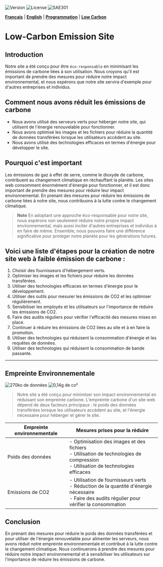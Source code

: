 ![Version](https://img.shields.io/badge/version-1.0.1-green.svg) 
![License](https://img.shields.io/badge/license-MIT-green.svg) 
![SAE301](https://img.shields.io/github/repo-size/M-U-C-K-A/SAE301)

[**Francais**](https://github.com/M-U-C-K-A/SAE301/blob/main/README.md) |
[**English**](https://github.com/M-U-C-K-A/SAE301/blob/main/README.en.md) |
[**Programmation**](https://github.com/M-U-C-K-A/SAE301/blob/main/DEV.md) |
[**Low Carbon**](https://github.com/M-U-C-K-A/SAE301/blob/main/Carbon.md)

# Low-Carbon Emission Site
## Introduction
Notre site a été conçu pour être `éco-responsable` en minimisant les émissions de carbone liées à son utilisation. Nous croyons qu'il est important de prendre des mesures pour réduire notre impact environnemental, et nous espérons que notre site servira d'exemple pour d'autres entreprises et individus.

## Comment nous avons réduit les émissions de carbone
- Nous avons utilisé des serveurs verts pour héberger notre site, qui utilisent de l'énergie renouvelable pour fonctionner.
- Nous avons optimisé les images et les fichiers pour réduire la quantité de données transférées lorsque les utilisateurs accèdent au site.
- Nous avons utilisé des technologies efficaces en termes d'énergie pour développer le site.

## Pourquoi c'est important
Les émissions de gaz à effet de serre, comme le dioxyde de carbone, contribuent au changement climatique en réchauffant la planète. Les sites web consomment énormément d'énergie pour fonctionner, et il est donc important de prendre des mesures pour réduire leur impact environnemental. En prenant des mesures pour réduire les émissions de carbone liées à notre site, nous contribuons à la lutte contre le changement climatique.

> **Note** En adoptant une approche éco-responsable pour notre site, nous espérons non seulement réduire notre propre impact environnemental, mais aussi inciter d'autres entreprises et individus à en faire de même. Ensemble, nous pouvons faire une différence significative pour protéger notre planète pour les générations futures.

## Voici une liste d'étapes pour la création de notre site web à faible émission de carbone :

1. Choisir des fournisseurs d'hébergement verts.
2. Optimiser les images et les fichiers pour réduire les données transférées.
3. Utiliser des technologies efficaces en termes d'énergie pour le développement.
4. Utiliser des outils pour mesurer les émissions de CO2 et les optimiser régulièrement.
5. Sensibiliser les employés et les utilisateurs sur l'importance de réduire les émissions de CO2.
6. Faire des audits réguliers pour vérifier l'efficacité des mesures mises en place.
7. Continuer à réduire les émissions de CO2 liées au site et à en faire la promotion.
8. Utiliser des technologies qui réduisent la consommation d'énergie et les requêtes de données.
9. Utiliser des technologies qui réduisent la consommation de bande passante.
------
## Empreinte Environnementale
![270ko de données](https://img.shields.io/badge/poid-270Ko-brightgreen?style=flat-square) 
![0,14g de co²](https://img.shields.io/badge/CO²-0%2C15g-brightgreen?style=flat-square)

> Notre site a été conçu pour minimiser son impact environnemental en réduisant son empreinte carbone. L'empreinte carbone d'un site web dépend de deux facteurs principaux : le poids des données transférées lorsque les utilisateurs accèdent au site, et l'énergie nécessaire pour héberger et gérer le site.

| Empreinte environnementale | Mesures prises pour la réduire |
|---|---|
| Poids des données | - Optimisation des images et des fichiers<br>- Utilisation de technologies de compression<br>- Utilisation de technologies efficaces |
| Emissions de CO2 | - Utilisation de fournisseurs verts<br>- Réduction de la quantité d'énergie nécessaire<br>- Faire des audits régulier pour vérifier la consommation<br> |

## Conclusion
En prenant des mesures pour réduire le poids des données transférées et pour utiliser de l'énergie renouvelable pour alimenter les serveurs, nous avons réduit notre empreinte environnementale et contribué à la lutte contre le changement climatique. Nous continuerons à prendre des mesures pour réduire notre impact environnemental et à sensibiliser les utilisateurs sur l'importance de réduire les émissions de carbone.




